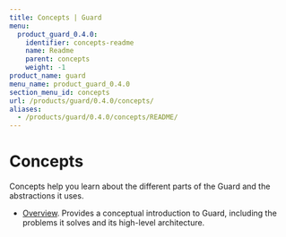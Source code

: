 ```yaml
---
title: Concepts | Guard
menu:
  product_guard_0.4.0:
    identifier: concepts-readme
    name: Readme
    parent: concepts
    weight: -1
product_name: guard
menu_name: product_guard_0.4.0
section_menu_id: concepts
url: /products/guard/0.4.0/concepts/
aliases:
  - /products/guard/0.4.0/concepts/README/
---
```


# Concepts

Concepts help you learn about the different parts of the Guard and the abstractions it uses.

- [Overview](/products/guard/0.4.0/concepts/overview). Provides a conceptual introduction to Guard, including the problems it solves and its high-level architecture.
